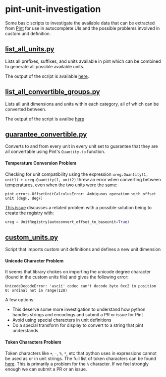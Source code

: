 # pint-unit-investigation

Some basic scripts to investigate the available data that can be extracted from [Pint](https://github.com/hgrecco/pint) for use in autocomplete UIs and the possible problems involved in custom unit definition.

## [list_all_units.py](scripts/list_all_units.py)

Lists all prefixes, suffixes, and units available in pint which can be combined to generate all possible available units.

The output of the script is available [here](outputs/all-units.md).

## [list_all_convertible_groups.py](scripts/list_all_convertible_groups.py)

Lists all unit dimensions and units within each category, all of which can be converted between.

The output of the script is availbe [here](outputs/convertible-units.md)

## [guarantee_convertible.py](scripts/guarantee_convertible.py)

Converts to and from every unit in every unit set to guarantee that they are all convertable using Pint's `Quantity.to` function.

#### Temperature Conversion Problem

Checking for unit compatibility using the expression `ureg.Quantity(1, unit1) + ureg.Quantity(1, unit2)` threw an error when converting between temperatures, even when the two units were the same:

```
pint.errors.OffsetUnitCalculusError: Ambiguous operation with offset unit (degF, degF)
```

[This issue](https://github.com/hgrecco/pint/issues/386) discusses a related problem with a possible solution being to create the registry with:
```python
ureg = UnitRegistry(autoconvert_offset_to_baseunit=True)
```

## [custom_units.py](scripts/custom_units.py)

Script that imports custom unit definitions and defines a new unit dimension

#### Unicode Character Problem

It seems that library chokes on importing the unicode degree character (found in the custom units file) and gives the following error:

```
UnicodeDecodeError: 'ascii' codec can't decode byte 0xc2 in position 0: ordinal not in range(128)
```

A few options:
- This deserve some more investigation to understand how python handles strings and encodings and submit a PR or issue for Pint
- Avoid using special characters in unit definitions
- Do a special transform for display to convert to a string that pint understands

#### Token Characters Problem

Token characters like `+`, `-`, `%`, `*`, etc that python uses in expressions cannot be used as or in unit strings. The full list of token characters can be found [here](https://github.com/hgrecco/pint/blob/master/pint/compat/tokenize.py#L65). This is primarily a problem for the `%` character. If we feel strongly enough we can submit a PR or an issue.
